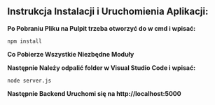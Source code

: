 ## Instrukcja Instalacji i Uruchomienia Aplikacji:

**Po Pobraniu Pliku na Pulpit trzeba otworzyć do w cmd i wpisać:**
```
npm install
```
**Co Pobierze Wszystkie Niezbędne Moduły**

**Następnie Należy odpalić folder w Visual Studio Code i wpisać:**
```
node server.js
```
**Następnie Backend Uruchomi się na http://localhost:5000**